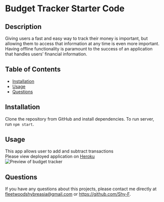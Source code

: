 # Budget Tracker Starter Code

## Description 
Giving users a fast and easy way to track their money is important, but allowing them to access that information at any time is even more important. Having offline functionality is paramount to the success of an application that handles users’ financial information.

## Table of Contents
* [Installation](#installation)
* [Usage](#usage)
* [Questions](#questions)

## Installation 
Clone the repository from GitHub and install dependencies. To run server, run `npm start`. 

## Usage 
This app allows user to add and subtract transactions<br>
Please view deployed application on [Heroku](https://strawberry-sundae-42845.herokuapp.com/)<br> ![Preview of budget tracker](https://github.com/Shy-F/budget-tracker/blob/main/public/Budget%20Tracker.gif)



## Questions
If you have any questions about this projects, please contact me directly at fleetwoodshybreasia@gmail.com or https://github.com/Shy-F.